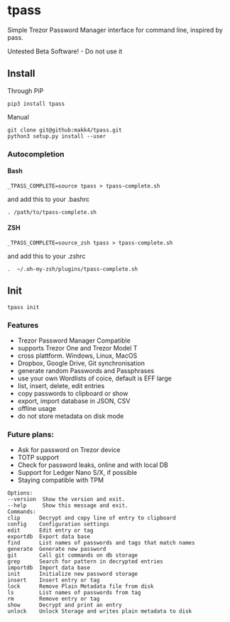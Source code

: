 # tpass

Simple Trezor Password Manager interface for command line, inspired by pass.

Untested Beta Software! - Do not use it


## Install

Through PiP
```
pip3 install tpass
```
Manual
```
git clone git@github:makk4/tpass.git
python3 setup.py install --user
```
### Autocompletion
#### Bash
```
_TPASS_COMPLETE=source tpass > tpass-complete.sh
```
and add this to your .bashrc
```
. /path/to/tpass-complete.sh
```
#### ZSH
```
_TPASS_COMPLETE=source_zsh tpass > tpass-complete.sh
```
and add this to your .zshrc
```
.  ~/.oh-my-zsh/plugins/tpass-complete.sh
```
## Init
```
tpass init
```
### Features
- Trezor Password Manager Compatible
- supports Trezor One and Trezor Model T
- cross plattform. Windows, Linux, MacOS
- Dropbox, Google Drive, Git synchronisation
- generate random Passwords and Passphrases
- use your own Wordlists of coice, default is EFF large
- list, insert, delete, edit entries
- copy passwords to clipboard or show
- export, import database in JSON, CSV
- offline usage
- do not store metadata on disk mode
### Future plans:
- Ask for password on Trezor device
- TOTP support
- Check for password leaks, online and with local DB
- Support for Ledger Nano S/X, if possible
- Staying compatible with TPM

```
Options:
--version  Show the version and exit.
--help     Show this message and exit.
Commands:
clip      Decrypt and copy line of entry to clipboard
config    Configuration settings
edit      Edit entry or tag
exportdb  Export data base
find      List names of passwords and tags that match names
generate  Generate new password
git       Call git commands on db storage
grep      Search for pattern in decrypted entries
importdb  Import data base
init      Initialize new password storage
insert    Insert entry or tag
lock      Remove Plain Metadata file from disk
ls        List names of passwords from tag
rm        Remove entry or tag
show      Decrypt and print an entry
unlock    Unlock Storage and writes plain metadata to disk
```